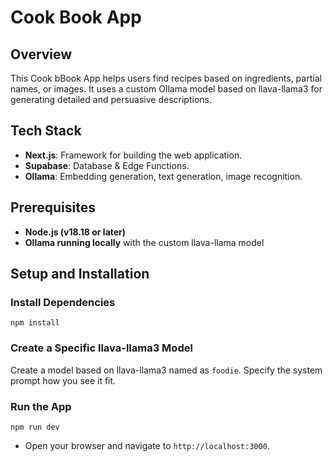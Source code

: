 
# Cook Book App

## Overview

This Cook bBook App helps users find recipes based on ingredients, partial names, or images. It uses a custom Ollama model based on llava-llama3 for generating detailed and persuasive descriptions.

## Tech Stack
- **Next.js**: Framework for building the web application.
- **Supabase**: Database & Edge Functions.
- **Ollama**: Embedding generation, text generation, image recognition.

## Prerequisites

- **Node.js (v18.18 or later)**
- **Ollama running locally** with the custom llava-llama model

## Setup and Installation

### Install Dependencies

```
npm install
```


### Create a Specific llava-llama3 Model

Create a model based on llava-llama3 named as `foodie`. Specify the system prompt how you see it fit.

### Run the App

```
npm run dev
```

- Open your browser and navigate to `http://localhost:3000`.

